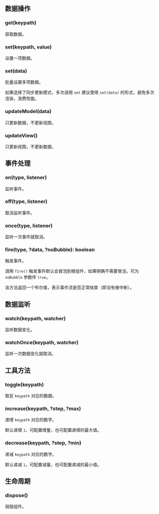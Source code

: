 
## 数据操作

### get(keypath)

获取数据。

### set(keypath, value)

设置一项数据。

### set(data)

批量设置多项数据。

如果选择了同步更新模式，多次调用 `set` 建议使用 `set(data)` 的形式，避免多次渲染，浪费性能。

### updateModel(data)

只更新数据，不更新视图。

### updateView()

只更新视图，不更新数据。

## 事件处理

### on(type, listener)

监听事件。

### off(type, listener)

取消监听事件。

### once(type, listener)

监听一次事件就取消。

### fire(type, ?data, ?noBubble): boolean

触发事件。

调用 `fire()` 触发事件默认会冒泡到根组件，如果明确不需要冒泡，可为 `noBubble` 参数传 `true`。

该方法返回一个布尔值，表示事件流是否正常结束（即没有被中断）。

## 数据监听

### watch(keypath, watcher)

监听数据变化。

### watchOnce(keypath, watcher)

监听一次数据变化就取消。

## 工具方法

### toggle(keypath)

取反 `keypath` 对应的数据。

### increase(keypath, ?step, ?max)

递增 `keypath` 对应的数字。

默认递增 `1`，可配置增量，也可配置递增的最大值。

### decrease(keypath, ?step, ?min)

递减 `keypath` 对应的数字。

默认递减 `1`，可配置减量，也可配置递减的最小值。

## 生命周期

### dispose()

销毁组件。
